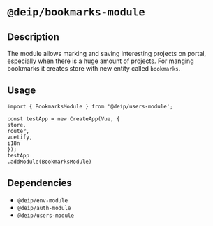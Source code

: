 # `@deip/bookmarks-module`

## Description
The module allows marking and saving interesting projects on portal, especially when there
is a huge amount of projects. For manging bookmarks it creates store with new entity called `bookmarks`.

## Usage
```
import { BookmarksModule } from '@deip/users-module';
```
```
const testApp = new CreateApp(Vue, {
store,
router,
vuetify,
i18n
});
testApp
.addModule(BookmarksModule)
```

## Dependencies

* `@deip/env-module`
* `@deip/auth-module`
* `@deip/users-module`
